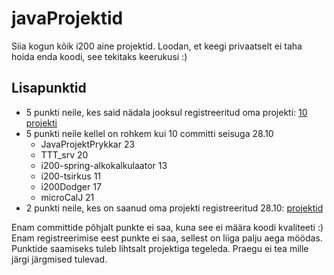 # javaProjektid

Siia kogun kõik i200 aine projektid. Loodan, et keegi privaatselt ei taha hoida enda koodi, see tekitaks keerukusi :)

## Lisapunktid

- 5 punkti neile, kes said nädala jooksul registreeritud oma projekti: [10 projekti](https://github.com/KristerV/javaProjektid/commit/3c8cecff3bca23e9e172293893688f226f30d194)
- 5 punkti neile kellel on rohkem kui 10 committi seisuga 28.10
   - JavaProjektPrykkar 23
   - TTT_srv 20
   - i200-spring-alkokalkulaator 13
   - i200-tsirkus 11
   - i200Dodger 17
   - microCalJ 21
- 2 punkti neile, kes on saanud oma projekti registreeritud 28.10: [projektid](https://github.com/KristerV/javaProjektid/commit/93279f806b2b143dafbe0252b2f8f5fb9c6420b3)

Enam committide põhjalt punkte ei saa, kuna see ei määra koodi kvaliteeti :)
Enam registreerimise eest punkte ei saa, sellest on liiga palju aega möödas.
Punktide saamiseks tuleb lihtsalt projektiga tegeleda. Praegu ei tea mille järgi järgmised tulevad.
